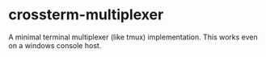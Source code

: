 # crossterm-multiplexer
A minimal terminal multiplexer (like tmux) implementation. This works even on a windows console host.
